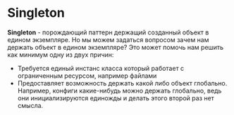 # Singleton

**Singleton** - порождающий паттерн держащий созданный объект в едином экземпляре. Но мы можем задаться вопросом зачем нам держать объект в едином экземпляре? Это может помочь нам решить как минимум одну из двух причин:
- Требуется единый инстанс класса который работает с ограниченным ресурсом, например файлами
- Предоставляет возможность держать какой либо объект глобально. Например, конфиги какие-нибудь можно держать глобально, ведь они инициализируются единожды и делать этого второй раз нет смысла.